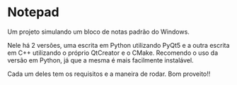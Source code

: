 # Notepad

Um projeto simulando um bloco de notas padrão do Windows.

Nele há 2 versões, uma escrita em Python utilizando PyQt5 e a outra escrita em C++ utilizando o próprio QtCreator e o CMake. Recomendo o uso da versão em Python, já que a mesma é mais facilmente instalável.

Cada um deles tem os requisitos e a maneira de rodar. Bom proveito!!
